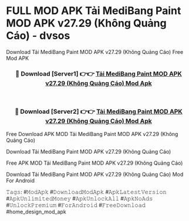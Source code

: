 # FULL MOD APK Tải MediBang Paint MOD APK v27.29 (Không Quảng Cáo) - dvsos
Download Tải MediBang Paint MOD APK v27.29 (Không Quảng Cáo) Free Mod APK

<div align="center">
<h3>🔴 Download [Server1] 👉👉 <a href="https://apk-comot.site?title=Tải_MediBang_Paint_MOD_APK_v27.29_(Không_Quảng_Cáo)">Tải MediBang Paint MOD APK v27.29 (Không Quảng Cáo) Mod Apk</a></h3><br>

<h3>🔴 Download [Server2] 👉👉 <a href="https://apk-comot.site?title=Tải_MediBang_Paint_MOD_APK_v27.29_(Không_Quảng_Cáo)">Tải MediBang Paint MOD APK v27.29 (Không Quảng Cáo) Mod Apk</a></h3>
</div>


Free Download APK MOD Tải MediBang Paint MOD APK v27.29 (Không Quảng Cáo)

Download Tải MediBang Paint MOD APK v27.29 (Không Quảng Cáo) 

Free APK MOD Tải MediBang Paint MOD APK v27.29 (Không Quảng Cáo) 

Download Tải MediBang Paint MOD APK v27.29 (Không Quảng Cáo) Mod For Android

𝚃𝚊𝚐𝚜: #𝙼𝚘𝚍𝙰𝚙𝚔 #𝙳𝚘𝚠𝚗𝚕𝚘𝚊𝚍𝙼𝚘𝚍𝙰𝚙𝚔 #𝙰𝚙𝚔𝙻𝚊𝚝𝚎𝚜𝚝𝚅𝚎𝚛𝚜𝚒𝚘𝚗 #𝙰𝚙𝚔𝚄𝚗𝚕𝚒𝚖𝚒𝚝𝚎𝚍𝙼𝚘𝚗𝚎𝚢 #𝙰𝚙𝚔𝚄𝚗𝚕𝚘𝚌𝚔𝙰𝚕𝚕 #𝙰𝚙𝚔𝙽𝚘𝙰𝚍𝚜 #𝚄𝚗𝚕𝚘𝚌𝚔𝙿𝚛𝚎𝚖𝚒𝚞𝚖 #𝙵𝚘𝚛𝙰𝚗𝚍𝚛𝚘𝚒𝚍 #𝙵𝚛𝚎𝚎𝙳𝚘𝚠𝚗𝚕𝚘𝚊𝚍 #home_design_mod_apk